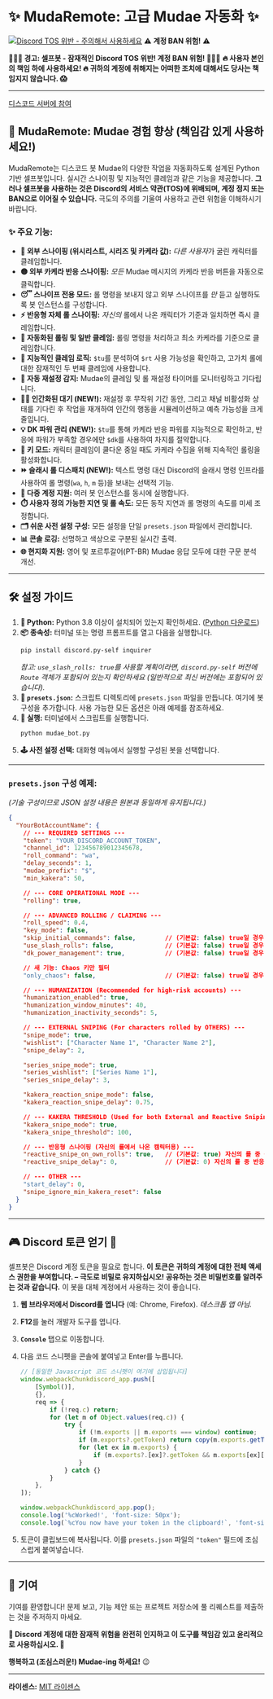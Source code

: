 # ✨ MudaRemote: 고급 Mudae 자동화 ✨

[![Discord TOS 위반 - **주의해서 사용하세요**](https://img.shields.io/badge/Discord%20TOS-VIOLATION-red)](https://discord.com/terms) ⚠️ **계정 BAN 위험!** ⚠️

**🛑🛑🛑 경고: 셀프봇 - 잠재적인 Discord TOS 위반! 계정 BAN 위험! 🛑🛑🛑**
**🔥 사용자 본인의 책임 하에 사용하세요! 🔥 귀하의 계정에 취해지는 어떠한 조치에 대해서도 당사는 책임지지 않습니다. 😱**

---

[디스코드 서버에 참여](https://discord.gg/4WHXkDzuZx)

## 🚀 MudaRemote: Mudae 경험 향상 (책임감 있게 사용하세요!)

MudaRemote는 디스코드 봇 Mudae의 다양한 작업을 자동화하도록 설계된 Python 기반 셀프봇입니다. 실시간 스나이핑 및 지능적인 클레임과 같은 기능을 제공합니다. **그러나 셀프봇을 사용하는 것은 Discord의 서비스 약관(TOS)에 위배되며, 계정 정지 또는 BAN으로 이어질 수 있습니다.** 극도의 주의를 기울여 사용하고 관련 위험을 이해하시기 바랍니다.

### ✨ 주요 기능:

*   **🎯 외부 스나이핑 (위시리스트, 시리즈 및 카케라 값):** *다른 사용자*가 굴린 캐릭터를 클레임합니다.
*   **🟡 외부 카케라 반응 스나이핑:** *모든* Mudae 메시지의 카케라 반응 버튼을 자동으로 클릭합니다.
*   **😴 스나이프 전용 모드:** 롤 명령을 보내지 않고 외부 스나이프를 *만* 듣고 실행하도록 봇 인스턴스를 구성합니다.
*   **⚡ 반응형 자체 롤 스나이핑:** *자신의* 롤에서 나온 캐릭터가 기준과 일치하면 즉시 클레임합니다.
*   **🤖 자동화된 롤링 및 일반 클레임:** 롤링 명령을 처리하고 최소 카케라를 기준으로 클레임합니다.
*   **🥇 지능적인 클레임 로직:** `$tu`를 분석하여 `$rt` 사용 가능성을 확인하고, 고가치 롤에 대한 잠재적인 두 번째 클레임에 사용합니다.
*   **🔄 자동 재설정 감지:** Mudae의 클레임 및 롤 재설정 타이머를 모니터링하고 기다립니다.
*   **🚶‍♂️ 인간화된 대기 (NEW!):** 재설정 후 무작위 기간 동안, 그리고 채널 비활성화 상태를 기다린 후 작업을 재개하여 인간의 행동을 시뮬레이션하고 예측 가능성을 크게 줄입니다.
*   **💡 DK 파워 관리 (NEW!):** `$tu`를 통해 카케라 반응 파워를 지능적으로 확인하고, 반응에 파워가 부족할 경우에만 `$dk`를 사용하여 차지를 절약합니다.
*   **🔑 키 모드:** 캐릭터 클레임이 쿨다운 중일 때도 카케라 수집을 위해 지속적인 롤링을 활성화합니다.
*   **⏩ 슬래시 롤 디스패치 (NEW!):** 텍스트 명령 대신 Discord의 슬래시 명령 인프라를 사용하여 롤 명령(`wa`, `h`, `m` 등)을 보내는 선택적 기능.
*   **👯 다중 계정 지원:** 여러 봇 인스턴스를 동시에 실행합니다.
*   **⏱️ 사용자 정의 가능한 지연 및 롤 속도:** 모든 동작 지연과 롤 명령의 속도를 미세 조정합니다.
*   **🗂️ 쉬운 사전 설정 구성:** 모든 설정을 단일 `presets.json` 파일에서 관리합니다.
*   **📊 콘솔 로깅:** 선명하고 색상으로 구분된 실시간 출력.
*   **🌐 현지화 지원:** 영어 및 포르투갈어(PT-BR) Mudae 응답 모두에 대한 구문 분석 개선.

---

## 🛠️ 설정 가이드

1.  **🐍 Python:** Python 3.8 이상이 설치되어 있는지 확인하세요. ([Python 다운로드](https://www.python.org/downloads/))
2.  **📦 종속성:** 터미널 또는 명령 프롬프트를 열고 다음을 실행합니다.
    ```bash
    pip install discord.py-self inquirer
    ```
    *참고: `use_slash_rolls: true`를 사용할 계획이라면, `discord.py-self` 버전에 `Route` 객체가 포함되어 있는지 확인하세요 (일반적으로 최신 버전에는 포함되어 있습니다).*
3.  **📝 `presets.json`:** 스크립트 디렉토리에 `presets.json` 파일을 만듭니다. 여기에 봇 구성을 추가합니다. 사용 가능한 모든 옵션은 아래 예제를 참조하세요.
4.  **🚀 실행:** 터미널에서 스크립트를 실행합니다.
    ```bash
    python mudae_bot.py
    ```
5.  **🕹️ 사전 설정 선택:** 대화형 메뉴에서 실행할 구성된 봇을 선택합니다.

---

### `presets.json` 구성 예제:

*(기술 구성이므로 JSON 설정 내용은 원본과 동일하게 유지됩니다.)*

```json
{
  "YourBotAccountName": {
    // --- REQUIRED SETTINGS ---
    "token": "YOUR_DISCORD_ACCOUNT_TOKEN", 
    "channel_id": 123456789012345678,     
    "roll_command": "wa",                  
    "delay_seconds": 1,                    
    "mudae_prefix": "$",                   
    "min_kakera": 50,                      

    // --- CORE OPERATIONAL MODE ---
    "rolling": true,                       

    // --- ADVANCED ROLLING / CLAIMING ---
    "roll_speed": 0.4,                     
    "key_mode": false,                     
    "skip_initial_commands": false,        // (기본값: false) true일 경우, 시작 시 $limroul, $dk, $daily를 건너뛰고 바로 $tu로 이동합니다.
    "use_slash_rolls": false,              // (기본값: false) true일 경우, Discord의 슬래시 명령 API를 사용하여 롤 명령을 보냅니다.
    "dk_power_management": true,           // (기본값: false) true일 경우, $tu에서 kakera 파워를 확인하고 필요한 경우에만 $dk를 사용합니다.

    // 새 기능: Chaos 키만 필터
    "only_chaos": false,                   // (기본값: false) true일 경우, 10+ 키(chaos keys)를 가진 캠릭터에서만 kakera 버튼을 클릭합니다.           

    // --- HUMANIZATION (Recommended for high-risk accounts) ---
    "humanization_enabled": true,          
    "humanization_window_minutes": 40,     
    "humanization_inactivity_seconds": 5,  

    // --- EXTERNAL SNIPING (For characters rolled by OTHERS) ---
    "snipe_mode": true,                    
    "wishlist": ["Character Name 1", "Character Name 2"],
    "snipe_delay": 2,                      

    "series_snipe_mode": true,             
    "series_wishlist": ["Series Name 1"],
    "series_snipe_delay": 3,               

    "kakera_reaction_snipe_mode": false,   
    "kakera_reaction_snipe_delay": 0.75,   

    // --- KAKERA THRESHOLD (Used for both External and Reactive Sniping) ---
    "kakera_snipe_mode": true,             
    "kakera_snipe_threshold": 100,         

    // --- 반응형 스나이핑 (자신의 롤에서 나온 캠릭터용) ---
    "reactive_snipe_on_own_rolls": true,   // (기본값: true) 자신의 롤 중 즉각 클레임을 활성화/비활성화합니다(WL, 시리즈 WL 또는 Kakera 임계값 기반).
    "reactive_snipe_delay": 0,             // (기본값: 0) 자신의 롤 중 반응형 스나이핑 시 클레임하기 전의 지연(초). 더 자연스럽게 보이는 데 유용합니다.   

    // --- OTHER ---
    "start_delay": 0,                      
    "snipe_ignore_min_kakera_reset": false 
  }
}
```

---

## 🎮 Discord 토큰 얻기 🔑

셀프봇은 Discord 계정 토큰을 필요로 합니다. **이 토큰은 귀하의 계정에 대한 전체 액세스 권한을 부여합니다. – 극도로 비밀로 유지하십시오! 공유하는 것은 비밀번호를 알려주는 것과 같습니다.** 이 봇을 대체 계정에서 사용하는 것이 좋습니다.

1.  **웹 브라우저에서 Discord를 엽니다** (예: Chrome, Firefox). *데스크톱 앱 아님.*
2.  **F12**를 눌러 개발자 도구를 엽니다.
3.  **`Console`** 탭으로 이동합니다.
4.  다음 코드 스니펫을 콘솔에 붙여넣고 Enter를 누릅니다.

    ```javascript
    // [동일한 Javascript 코드 스니펫이 여기에 삽입됩니다]
    window.webpackChunkdiscord_app.push([
    	[Symbol()],
    	{},
    	req => {
    		if (!req.c) return;
    		for (let m of Object.values(req.c)) {
    			try {
    				if (!m.exports || m.exports === window) continue;
    				if (m.exports?.getToken) return copy(m.exports.getToken());
    				for (let ex in m.exports) {
    					if (m.exports?.[ex]?.getToken && m.exports[ex][Symbol.toStringTag] !== 'IntlMessagesProxy') return copy(m.exports[ex].getToken());
    				}
    			} catch {}
    		}
    	},
    ]);

    window.webpackChunkdiscord_app.pop();
    console.log('%cWorked!', 'font-size: 50px');
    console.log(`%cYou now have your token in the clipboard!`, 'font-size: 16px');
    ```
5.  토큰이 클립보드에 복사됩니다. 이를 `presets.json` 파일의 `"token"` 필드에 조심스럽게 붙여넣습니다.

---

## 🤝 기여

기여를 환영합니다! 문제 보고, 기능 제안 또는 프로젝트 저장소에 풀 리퀘스트를 제출하는 것을 주저하지 마세요.

**🙏 Discord 계정에 대한 잠재적 위험을 완전히 인지하고 이 도구를 책임감 있고 윤리적으로 사용하십시오. 🙏**

**행복하고 (조심스러운!) Mudae-ing 하세요!** 😉

---
**라이센스:** [MIT 라이센스](LICENSE)
